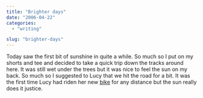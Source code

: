 ```yaml
---
title: "Brighter days"
date: "2006-04-22"
categories: 
  - "writing"

slug: "brighter-days"
---
```


Today saw the first bit of sunshine in quite a while. So much so I put on my shorts and tee and decided to take a quick trip down the tracks around here. It was still wet under the trees but it was nice to feel the sun on my back. So much so I suggested to Lucy that we hit the road for a bit. It was the first time Lucy had riden her new [bike](https://static.flickr.com/49/132962468_4e607a47aa_b.jpg) for any distance but the sun really does it justice.
